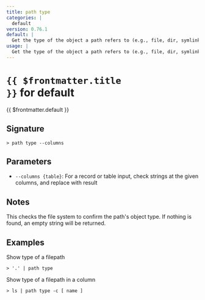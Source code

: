 ```yaml
---
title: path type
categories: |
  default
version: 0.76.1
default: |
  Get the type of the object a path refers to (e.g., file, dir, symlink).
usage: |
  Get the type of the object a path refers to (e.g., file, dir, symlink).
---
```


# <code>{{ $frontmatter.title }}</code> for default

<div class='command-title'>{{ $frontmatter.default }}</div>

## Signature

```> path type --columns```

## Parameters

 -  `--columns {table}`: For a record or table input, check strings at the given columns, and replace with result

## Notes
This checks the file system to confirm the path's object type.
If nothing is found, an empty string will be returned.
## Examples

Show type of a filepath
```shell
> '.' | path type
```

Show type of a filepath in a column
```shell
> ls | path type -c [ name ]
```
